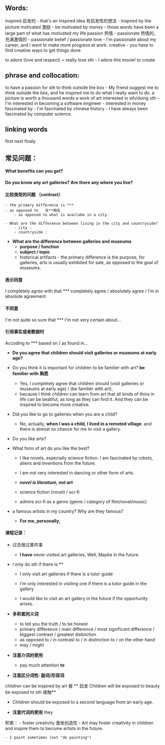## Words:
inspired  启发的
    - that's an inspired idea  有启发性的想法
    - inspired by the picture
motivated  激励
    - be motivated by money 
    - those words have been a large part of what has motivated my life
passion 热情
    - passionate 热情的，充满激情的
    - passionate belief / passionate love
    - I'm passionate about my career, and I want to make more progress at work.
creative
    - you have to find creative ways to get things done

to adore (love and respect) =  really love sth 
    - I adore this movie!
to create

## phrase and collocation:
to have a passion for sth
to think outside the box
    - My friend suggest me to think outside the box, and he inspired me to do what I really want to do.
a picture is worth a thousand words
a work of art
interested in sth/doing sth
    - I'm interested in becoming a software engineer
    - interested in money
fascinated by
    - I'm fascinated by chinese history
    - I have always been fascinated by computer science.

## linking words
first
next
finaly


## 常见问题：

#### What benefits can you get?

#### Do you know any art galleries? Are there any where you live?

#### 比较类型的问题 （contrast）
    - the primary difference is ***
    - as opposed to   与**相反
        - as opposed to what is availabe in a city.

    - What are the difference between living in the city and countryside?
        - city :
        - countryside : 

- **What are the difference between galleries and museums**
  - **purpose / function**
  - **subject / topic**
  - historical artifacts
        - the primary difference is the purpose, for galleries, arts is usually exhibited for sale, as opposed to the goal of museums.

#### 表示同意
I completely agree with that ***
    completely agree / absolutely agree / I'm in absolute agreement

#### 不同意
I'm not quite so sure that ***
I'm not very certain about...

#### 引用事实或者数据时
Accoding to *** 
based on / as found in...

  - **Do you agree that children should visit galleries or museums at early age?**
  - Do you think it is important for children to be familier with art?
    **be familier with  熟悉**
    - Yes, I completely agree that children should   (visit galleries or museums at early age)  /   (be familier with art), 
    - because I think children can learn from art that all kinds of thins in life can be beatiful, as long as they can find it. And they can be inspired to become more creative. 

- Did you like to go to galleries when you are a child?
    - No, actually, **when I was a child, I lived in a remoted village**. and there is almost no chance for me to visit a gallery.

- Do you like arts?
- What form of art do you like the best?
    - I like novels, especially science fiction. I am fascinated by robots, aliens and inventions from the future. 
    - I am not very interested in dancing or other form of arts.

    - ***novel is literature, not art*** 
    - science fiction (novel)  / sci-fi
    - admire sci-fi as a genre (genre / category of film/novel/music)

- a famous artists in my country? Why are they famous?
    - **For me, personally,**
    


#### 课程记录：
- 过去做过某件事
  - **I have** never visited art galleries, Well, Maybe in the future.
- I only do sth if there is **
  - I only visit art galleries if there is a tutor guide
  - I'm only interested in visiting one if there is a tutor guide in the gallery

  - I would like to visit an art gallery in the future if the opportunity arises.
  
- **多积累同义词**
  - to tell you the truth  / to be honest
  - primary difference / main difference / most significant difference / biggest contrast / greatest distinction
  - as opposed to / in contrast to / in distinction to / on the other hand
  - may / might

- **注意介词的使用**
  - pay much attention **to** 
  
- **注意区分词性: 副词/形容词**


children can be inspired by art    被 ** 启发
Children will be exposed to beauty   be exposed to sth 接触**
  - Children should be exposed to a second language from an early age.

- **注意代词的使用**
   they

积累：
    - foster creativity  激发创造性
        - Art may foster creativity in children and inspire them to become artists in the future.
    
    - I paint sometimes (not "do painting")
